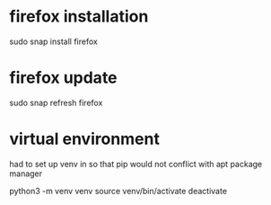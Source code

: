 
# firefox installation
sudo snap install firefox

# firefox update
sudo snap refresh firefox

# virtual environment
had to set up venv in so that pip would not conflict with apt package manager

python3 -m venv venv
source venv/bin/activate
deactivate